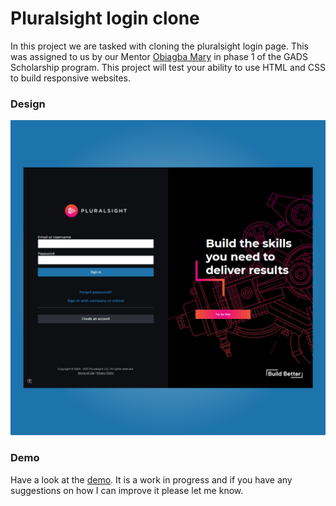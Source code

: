 # Pluralsight login clone

In this project we are tasked with cloning the pluralsight login page. This was assigned to us by our Mentor [Obiagba Mary](https://github.com/Ifycode) in phase 1 of the GADS Scholarship program. This project will test your ability to use HTML and CSS to build responsive websites.

### Design

![](design/design5.png)

### Demo

Have a look at the [demo](https://gracious-swirles-2a723c.netlify.app/). It is a work in progress and if you have any suggestions on how I can improve it please let me know.
